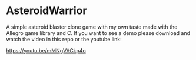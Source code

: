 # AsteroidWarrior
A simple asteroid blaster clone game with my own taste made with the Allegro game library and C.
If you want to see a demo please download and watch the video in this repo or the youtube link:

https://youtu.be/mMNgVACkp4o
